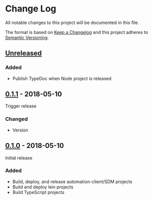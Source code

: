 # Change Log

All notable changes to this project will be documented in this file.

The format is based on [Keep a Changelog](http://keepachangelog.com/)
and this project adheres to [Semantic Versioning](http://semver.org/).

## [Unreleased][]

[Unreleased]: https://github.com/atomist/atomist-sdm/compare/0.1.1...HEAD

### Added

-   Publish TypeDoc when Node project is released

## [0.1.1][] - 2018-05-10

[0.1.1]: https://github.com/atomist/atomist-sdm/compare/0.1.0...0.1.1

Trigger release

### Changed

-   Version

## [0.1.0][] - 2018-05-10

Initial release

[0.1.0]: https://github.com/atomist/atomist-sdm/tree/0.1.0

### Added

-   Build, deploy, and release automation-client/SDM projects
-   Build and deploy lein projects
-   Build TypeScript projects
